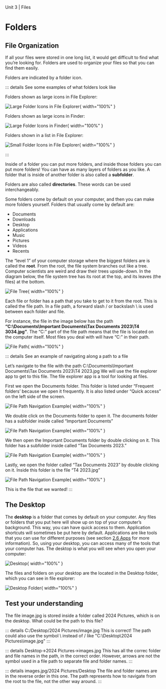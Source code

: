 Unit 3 | Files

# Folders

## File Organization

If all your files were stored in one long list, it would get difficult to find what you’re looking for. Folders are used to organize your files so that you can find them easily.

Folders are indicated by a folder icon.

::: details See some examples of what folders look like

Folders shown as large icons in File Explorer:

![Large Folder Icons in File Explorer](/course/3-file-system/folders-1.png){ width="100%" }

Folders shown as large icons in Finder:

![Large Folder Icons in Finder](/course/3-file-system/folders-2.png){ width="100%" }

Folders shown in a list in File Explorer:

![Small Folder Icons in File Explorer](/course/3-file-system/folders-3.png){ width="100%" }

:::

Inside of a folder you can put more folders, and inside those folders you can put more folders! You can have as many layers of folders as you like. A folder that is inside of another folder is also called a **subfolder**.

Folders are also called **directories**. These words can be used interchangeably.

Some folders come by default on your computer, and then you can make more folders yourself. Folders that usually come by default are:

- Documents
- Downloads
- Desktop
- Applications
- Music
- Pictures
- Videos
- Recents

The “level 1” of your computer storage where the biggest folders are is called the **root**. From the root, the file system branches out like a tree. Computer scientists are weird and draw their trees upside-down. In the diagram below, the file system tree has its root at the top, and its leaves (the files) at the bottom.

![File Tree](/course/3-file-system/file-tree.png){ width="100%" }

Each file or folder has a path that you take to get to it from the root. This is called the file path. In a file path, a forward slash / or backslash \ is used between each folder and file.

For instance, the file in the image below has the path **“C:\Documents\Important Documents\Tax Documents 2023\T4 3034.jpg”**. The “C:” part of the file path means that the file is located on the computer itself. Most files you deal with will have “C:” in their path.

![File Path](/course/3-file-system/file-path.png){ width="100%" }

::: details See an example of navigating along a path to a file

Let’s navigate to the file with the path C:\Documents\Important Documents\Tax Documents 2023\T4 2023.jpg
We will use the file explorer app to get to this file. The file explorer app is a tool for looking at files.

First we open the Documents folder. This folder is listed under “Frequent folders’ because we open it frequently. It is also listed under “Quick access” on the left side of the screen.

![File Path Navigation Example](/course/3-file-system/file-path-nav-example1.png){ width="100%" }

We double click on the Documents folder to open it. The documents folder has a subfolder inside called “Important Documents”

![File Path Navigation Example](/course/3-file-system/file-path-nav-example2.png){ width="100%" }

We then open the Important Documents folder by double clicking on it. This folder has a subfolder inside called “Tax Documents 2023.”

![File Path Navigation Example](/course/3-file-system/file-path-nav-example3.png){ width="100%" }

Lastly, we open the folder called “Tax Documents 2023” by double clicking on it. Inside this folder is the file “T4 2023.jpg”

![File Path Navigation Example](/course/3-file-system/file-path-nav-example4.png){ width="100%" }

This is the file that we wanted!
:::

## The Desktop

The **desktop** is a folder that comes by default on your computer. Any files or folders that you put here will show up on top of your computer’s background. This way, you can have quick access to them. Application shortcuts will sometimes be put here by default. Applications are like tools that you can use for different purposes (see section [2.6 Apps](../2-apps-and-internet/2.6-apps.md) for more information). So, using your desktop, you can access many of the tools that your computer has.
The desktop is what you will see when you open your computer:

![Desktop](/course/3-file-system/desktop1.png){ width="100%" }

The files and folders on your desktop are the located in the Desktop folder, which you can see in file explorer:

![Desktop Folder](/course/3-file-system/desktop2.png){ width="100%" }

## Test your understanding

The file image.jpg is stored inside a folder called 2024 Pictures, which is on the desktop. What could be the path to this file?

::: details C:/Desktop/2024 Pictures/image.jpg
This is correct! The path could also use the symbol \ instead of / like "C:\Desktop\2024 Pictures\image.jpg"
:::

::: details Desktop->2024 Pictures->images.jpg
This has all the correc folder and file names in the path, in the correct order. However, arrows are not the symbol used in a file path to separate file and folder names.
:::

::: details images.jpg/2024 Pictures/Desktop
The file and folder names are in the reverse order in this one. The path represents how to navigate from the root to the file, not the other way around.
:::
